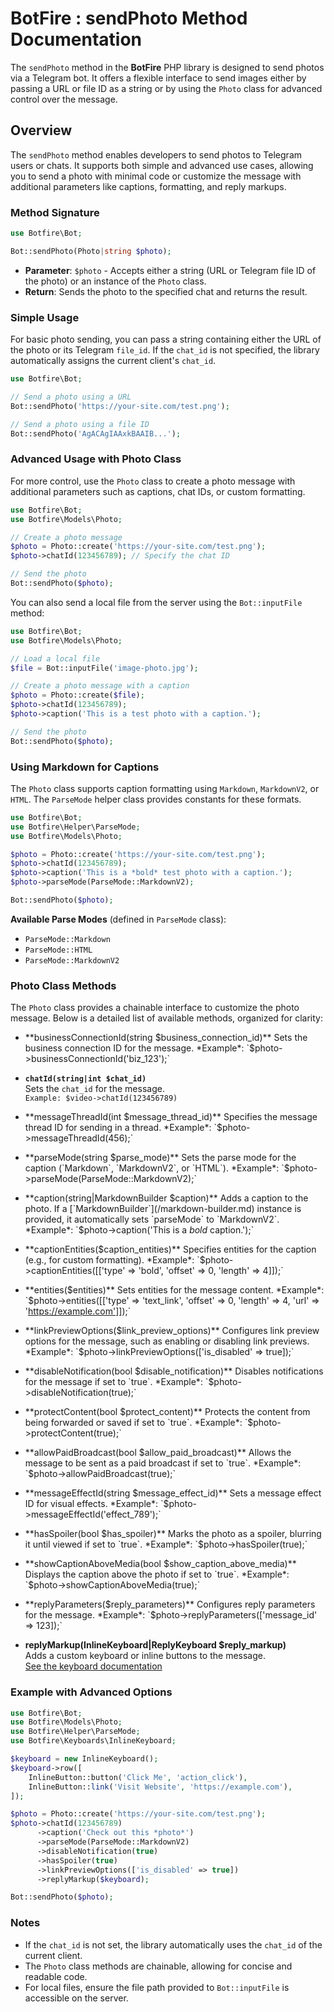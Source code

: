 # BotFire : sendPhoto Method Documentation

The `sendPhoto` method in the **BotFire** PHP library is designed to send photos via a Telegram bot. It offers a  flexible interface to send images either by passing a URL or file ID as a string or by using the `Photo` class for advanced control over the message.
## Overview

The `sendPhoto` method enables developers to send photos to Telegram users or chats. It supports both simple and advanced use cases, allowing you to send a photo with minimal code or customize the message with additional parameters like captions, formatting, and reply markups.

### Method Signature

```php
use Botfire\Bot;

Bot::sendPhoto(Photo|string $photo);
```

- **Parameter**: `$photo` - Accepts either a string (URL or Telegram file ID of the photo) or an instance of the `Photo` class.
- **Return**: Sends the photo to the specified chat and returns the result.

### Simple Usage

For basic photo sending, you can pass a string containing either the URL of the photo or its Telegram `file_id`. If the `chat_id` is not specified, the library automatically assigns the current client's `chat_id`.

```php
use Botfire\Bot;

// Send a photo using a URL
Bot::sendPhoto('https://your-site.com/test.png');

// Send a photo using a file ID
Bot::sendPhoto('AgACAgIAAxkBAAIB...');
```

### Advanced Usage with Photo Class

For more control, use the `Photo` class to create a photo message with additional parameters such as captions, chat IDs, or custom formatting.

```php
use Botfire\Bot;
use Botfire\Models\Photo;

// Create a photo message
$photo = Photo::create('https://your-site.com/test.png');
$photo->chatId(123456789); // Specify the chat ID

// Send the photo
Bot::sendPhoto($photo);
```

You can also send a local file from the server using the `Bot::inputFile` method:

```php
use Botfire\Bot;
use Botfire\Models\Photo;

// Load a local file
$file = Bot::inputFile('image-photo.jpg');

// Create a photo message with a caption
$photo = Photo::create($file);
$photo->chatId(123456789);
$photo->caption('This is a test photo with a caption.');

// Send the photo
Bot::sendPhoto($photo);
```

### Using Markdown for Captions

The `Photo` class supports caption formatting using `Markdown`, `MarkdownV2`, or `HTML`. The `ParseMode` helper class provides constants for these formats.

```php
use Botfire\Bot;
use Botfire\Helper\ParseMode;
use Botfire\Models\Photo;

$photo = Photo::create('https://your-site.com/test.png');
$photo->chatId(123456789);
$photo->caption('This is a *bold* test photo with a caption.');
$photo->parseMode(ParseMode::MarkdownV2);

Bot::sendPhoto($photo);
```

**Available Parse Modes** (defined in `ParseMode` class):
- `ParseMode::Markdown`
- `ParseMode::HTML`
- `ParseMode::MarkdownV2`

### Photo Class Methods

The `Photo` class provides a chainable interface to customize the photo message. Below is a detailed list of available methods, organized for clarity:

- **businessConnectionId(string $business_connection_id)**  
  Sets the business connection ID for the message.  
  *Example*: `$photo->businessConnectionId('biz_123');`

- **`chatId(string|int $chat_id)`**  
Sets the `chat_id` for the message.  
`Example: $video->chatId(123456789)`

- **messageThreadId(int $message_thread_id)**  
  Specifies the message thread ID for sending in a thread.  
  *Example*: `$photo->messageThreadId(456);`

- **parseMode(string $parse_mode)**  
  Sets the parse mode for the caption (`Markdown`, `MarkdownV2`, or `HTML`).  
  *Example*: `$photo->parseMode(ParseMode::MarkdownV2);`

- **caption(string|MarkdownBuilder $caption)**  
  Adds a caption to the photo. If a [`MarkdownBuilder`](/markdown-builder.md) instance is provided, it automatically sets `parseMode` to `MarkdownV2`.  
  *Example*: `$photo->caption('This is a *bold* caption.');`

- **captionEntities($caption_entities)**  
  Specifies entities for the caption (e.g., for custom formatting).  
  *Example*: `$photo->captionEntities([['type' => 'bold', 'offset' => 0, 'length' => 4]]);`

- **entities($entities)**  
  Sets entities for the message content.  
  *Example*: `$photo->entities([['type' => 'text_link', 'offset' => 0, 'length' => 4, 'url' => 'https://example.com']]);`

- **linkPreviewOptions($link_preview_options)**  
  Configures link preview options for the message, such as enabling or disabling link previews.  
  *Example*: `$photo->linkPreviewOptions(['is_disabled' => true]);`

- **disableNotification(bool $disable_notification)**  
  Disables notifications for the message if set to `true`.  
  *Example*: `$photo->disableNotification(true);`

- **protectContent(bool $protect_content)**  
  Protects the content from being forwarded or saved if set to `true`.  
  *Example*: `$photo->protectContent(true);`

- **allowPaidBroadcast(bool $allow_paid_broadcast)**  
  Allows the message to be sent as a paid broadcast if set to `true`.  
  *Example*: `$photo->allowPaidBroadcast(true);`

- **messageEffectId(string $message_effect_id)**  
  Sets a message effect ID for visual effects.  
  *Example*: `$photo->messageEffectId('effect_789');`

- **hasSpoiler(bool $has_spoiler)**  
  Marks the photo as a spoiler, blurring it until viewed if set to `true`.  
  *Example*: `$photo->hasSpoiler(true);`

- **showCaptionAboveMedia(bool $show_caption_above_media)**  
  Displays the caption above the photo if set to `true`.  
  *Example*: `$photo->showCaptionAboveMedia(true);`

- **replyParameters($reply_parameters)**  
  Configures reply parameters for the message.  
  *Example*: `$photo->replyParameters(['message_id' => 123]);`

- **replyMarkup(InlineKeyboard|ReplyKeyboard $reply_markup)**  
  Adds a custom keyboard or inline buttons to the message.  
[See the keyboard documentation](/keyboards.md)

### Example with Advanced Options

```php
use Botfire\Bot;
use Botfire\Models\Photo;
use Botfire\Helper\ParseMode;
use Botfire\Keyboards\InlineKeyboard;

$keyboard = new InlineKeyboard();
$keyboard->row([
    InlineButton::button('Click Me', 'action_click'),
    InlineButton::link('Visit Website', 'https://example.com'),
]);

$photo = Photo::create('https://your-site.com/test.png');
$photo->chatId(123456789)
      ->caption('Check out this *photo*')
      ->parseMode(ParseMode::MarkdownV2)
      ->disableNotification(true)
      ->hasSpoiler(true)
      ->linkPreviewOptions(['is_disabled' => true])
      ->replyMarkup($keyboard);

Bot::sendPhoto($photo);
```

### Notes
- If the `chat_id` is not set, the library automatically uses the `chat_id` of the current client.
- The `Photo` class methods are chainable, allowing for concise and readable code.
- For local files, ensure the file path provided to `Bot::inputFile` is accessible on the server.